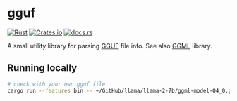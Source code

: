 # gguf

[![Rust](https://github.com/Jimexist/gguf/actions/workflows/rust.yml/badge.svg)](https://github.com/Jimexist/gguf/actions/workflows/rust.yml)
[![Crates.io](https://img.shields.io/crates/d/gguf)](https://crates.io/crates/gguf)
[![docs.rs](https://img.shields.io/docsrs/gguf)](https://docs.rs/gguf/)


A small utility library for parsing [GGUF](https://github.com/philpax/ggml/blob/gguf-spec/docs/gguf.md) file info. See also [GGML](https://github.com/ggerganov/ggml) library.

## Running locally

```bash
# check with your own gguf file
cargo run --features bin -- ~/GitHub/llama/llama-2-7b/ggml-model-Q4_0.gguf
```
